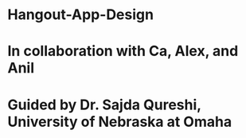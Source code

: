 # Hangout-App-Design
# In collaboration with Ca, Alex, and Anil
# Guided by Dr. Sajda Qureshi, University of Nebraska at Omaha
